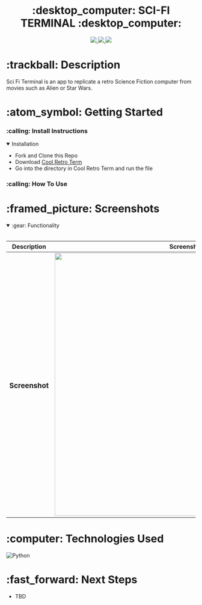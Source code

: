 <div align="center">
   <h1>:desktop_computer: SCI-FI TERMINAL :desktop_computer:</h1>                    
   <a href="http://steviecodes.com" target="_blank">
      <img src="https://img.shields.io/badge/-Portfolio_-darkgreen?style=for-the-badge&logo=medium"/>
   </a>
   <a href="https://www.linkedin.com/in/stevie-militello/" target="_blank">
      <img src="https://img.shields.io/badge/-Linkedin-blue?style=for-the-badge&``logo=Linkedin&logoColor=white">
   </a> 
   <a href="mailto:steviemilitello@gmail.com" target="_blank">
      <img src="https://img.shields.io/badge/-Email-c14438?style=for-the-badge&logo=Gmail&``logoColor=white">
   </a>
</div>

<h1>:trackball: Description</h1>

<p>Sci Fi Terminal is an app to replicate a retro Science Fiction computer from movies such as Alien or Star Wars.</p>

<h1> :atom_symbol: Getting Started </h1>

<h3> :calling: Install Instructions </h3>
<details open>
<summary>Installation</summary>
<p></p>
<ul>
    <li>Fork and Clone this Repo</li>
    <li>Download <a href="https://github.com/Swordfish90/cool-retro-term">Cool Retro Term</a></li>
    <li>Go into the directory in Cool Retro Term and run the file</li>
</ul>
</details>

<h3> :calling: How To Use </h3>

<p></p>
<h1>:framed_picture: Screenshots</h1>

<details open>
<summary> :gear: Functionality</summary><br />

| Description                        | Screenshot                                               |
|----------------------------------- | -------------------------------------------------------- |
| <h3 align="center">Screenshot</h3> | <img src="https://i.imgur.com/tlquyd1.png" width="700"/> |

</details>

<h1>:computer: Technologies Used</h1>

![Python](https://img.shields.io/badge/Python-FFD43B?style=for-the-badge&logo=python&logoColor=blue)

<h1>:fast_forward: Next Steps</h1>

- TBD





